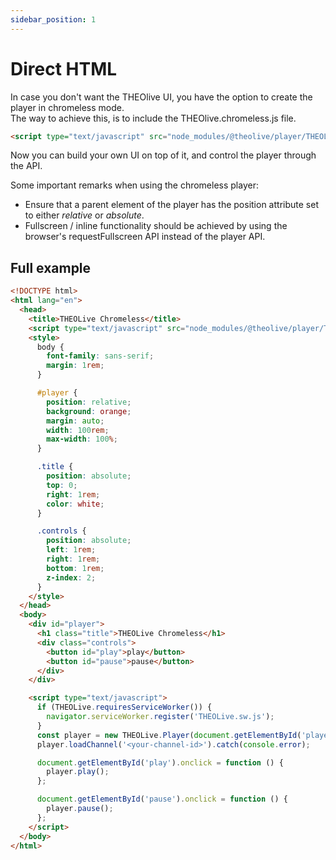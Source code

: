 ```yaml
---
sidebar_position: 1
---
```


# Direct HTML

In case you don't want the THEOlive UI, you have the option to create the player in chromeless mode.  
The way to achieve this, is to include the THEOlive.chromeless.js file.

```html
<script type="text/javascript" src="node_modules/@theolive/player/THEOLive.chromeless.js"></script>
```

Now you can build your own UI on top of it, and control the player through the API.

Some important remarks when using the chromeless player:

- Ensure that a parent element of the player has the position attribute set to either _relative_ or _absolute_.
- Fullscreen / inline functionality should be achieved by using the browser's requestFullscreen API instead of the player API.

## Full example

```html
<!DOCTYPE html>
<html lang="en">
  <head>
    <title>THEOLive Chromeless</title>
    <script type="text/javascript" src="node_modules/@theolive/player/THEOLive.chromeless.js"></script>
    <style>
      body {
        font-family: sans-serif;
        margin: 1rem;
      }

      #player {
        position: relative;
        background: orange;
        margin: auto;
        width: 100rem;
        max-width: 100%;
      }

      .title {
        position: absolute;
        top: 0;
        right: 1rem;
        color: white;
      }

      .controls {
        position: absolute;
        left: 1rem;
        right: 1rem;
        bottom: 1rem;
        z-index: 2;
      }
    </style>
  </head>
  <body>
    <div id="player">
      <h1 class="title">THEOLive Chromeless</h1>
      <div class="controls">
        <button id="play">play</button>
        <button id="pause">pause</button>
      </div>
    </div>

    <script type="text/javascript">
      if (THEOLive.requiresServiceWorker()) {
        navigator.serviceWorker.register('THEOLive.sw.js');
      }
      const player = new THEOLive.Player(document.getElementById('player'));
      player.loadChannel('<your-channel-id>').catch(console.error);

      document.getElementById('play').onclick = function () {
        player.play();
      };

      document.getElementById('pause').onclick = function () {
        player.pause();
      };
    </script>
  </body>
</html>
```
